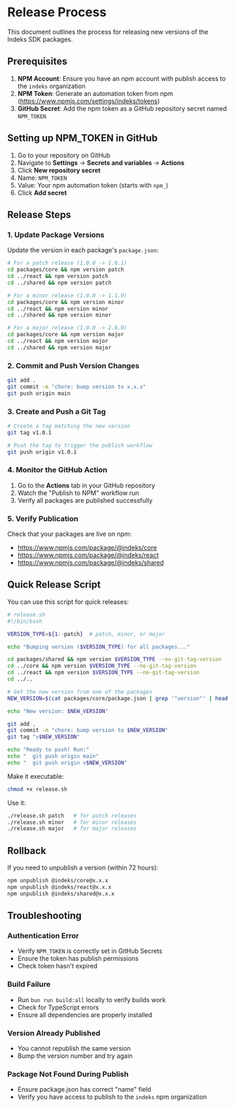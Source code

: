 # Release Process

This document outlines the process for releasing new versions of the Indeks SDK packages.

## Prerequisites

1. **NPM Account**: Ensure you have an npm account with publish access to the `indeks` organization
2. **NPM Token**: Generate an automation token from npm (https://www.npmjs.com/settings/indeks/tokens)
3. **GitHub Secret**: Add the npm token as a GitHub repository secret named `NPM_TOKEN`

## Setting up NPM_TOKEN in GitHub

1. Go to your repository on GitHub
2. Navigate to **Settings** → **Secrets and variables** → **Actions**
3. Click **New repository secret**
4. Name: `NPM_TOKEN`
5. Value: Your npm automation token (starts with `npm_`)
6. Click **Add secret**

## Release Steps

### 1. Update Package Versions

Update the version in each package's `package.json`:

```bash
# For a patch release (1.0.0 -> 1.0.1)
cd packages/core && npm version patch
cd ../react && npm version patch
cd ../shared && npm version patch

# For a minor release (1.0.0 -> 1.1.0)
cd packages/core && npm version minor
cd ../react && npm version minor
cd ../shared && npm version minor

# For a major release (1.0.0 -> 2.0.0)
cd packages/core && npm version major
cd ../react && npm version major
cd ../shared && npm version major
```

### 2. Commit and Push Version Changes

```bash
git add .
git commit -m "chore: bump version to x.x.x"
git push origin main
```

### 3. Create and Push a Git Tag

```bash
# Create a tag matching the new version
git tag v1.0.1

# Push the tag to trigger the publish workflow
git push origin v1.0.1
```

### 4. Monitor the GitHub Action

1. Go to the **Actions** tab in your GitHub repository
2. Watch the "Publish to NPM" workflow run
3. Verify all packages are published successfully

### 5. Verify Publication

Check that your packages are live on npm:

- https://www.npmjs.com/package/@indeks/core
- https://www.npmjs.com/package/@indeks/react
- https://www.npmjs.com/package/@indeks/shared

## Quick Release Script

You can use this script for quick releases:

```bash
# release.sh
#!/bin/bash

VERSION_TYPE=${1:-patch}  # patch, minor, or major

echo "Bumping version ($VERSION_TYPE) for all packages..."

cd packages/shared && npm version $VERSION_TYPE --no-git-tag-version
cd ../core && npm version $VERSION_TYPE --no-git-tag-version
cd ../react && npm version $VERSION_TYPE --no-git-tag-version
cd ../..

# Get the new version from one of the packages
NEW_VERSION=$(cat packages/core/package.json | grep '"version"' | head -1 | awk -F: '{ print $2 }' | sed 's/[", ]//g')

echo "New version: $NEW_VERSION"

git add .
git commit -m "chore: bump version to $NEW_VERSION"
git tag "v$NEW_VERSION"

echo "Ready to push! Run:"
echo "  git push origin main"
echo "  git push origin v$NEW_VERSION"
```

Make it executable:

```bash
chmod +x release.sh
```

Use it:

```bash
./release.sh patch   # for patch releases
./release.sh minor   # for minor releases
./release.sh major   # for major releases
```

## Rollback

If you need to unpublish a version (within 72 hours):

```bash
npm unpublish @indeks/core@x.x.x
npm unpublish @indeks/react@x.x.x
npm unpublish @indeks/shared@x.x.x
```

## Troubleshooting

### Authentication Error

- Verify `NPM_TOKEN` is correctly set in GitHub Secrets
- Ensure the token has publish permissions
- Check token hasn't expired

### Build Failure

- Run `bun run build:all` locally to verify builds work
- Check for TypeScript errors
- Ensure all dependencies are properly installed

### Version Already Published

- You cannot republish the same version
- Bump the version number and try again

### Package Not Found During Publish

- Ensure package.json has correct "name" field
- Verify you have access to publish to the `indeks` npm organization
